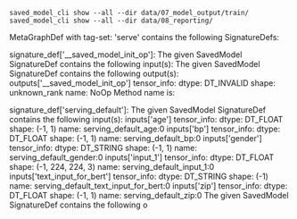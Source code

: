 
```
saved_model_cli show --all --dir data/07_model_output/train/
saved_model_cli show --all --dir data/08_reporting/
```


MetaGraphDef with tag-set: 'serve' contains the following SignatureDefs:

signature_def['__saved_model_init_op']:
  The given SavedModel SignatureDef contains the following input(s):
  The given SavedModel SignatureDef contains the following output(s):
    outputs['__saved_model_init_op'] tensor_info:
        dtype: DT_INVALID
        shape: unknown_rank
        name: NoOp
  Method name is:

signature_def['serving_default']:
  The given SavedModel SignatureDef contains the following input(s):
    inputs['age'] tensor_info:
        dtype: DT_FLOAT
        shape: (-1, 1)
        name: serving_default_age:0
    inputs['bp'] tensor_info:
        dtype: DT_FLOAT
        shape: (-1, 1)
        name: serving_default_bp:0
    inputs['gender'] tensor_info:
        dtype: DT_STRING
        shape: (-1, 1)
        name: serving_default_gender:0
    inputs['input_1'] tensor_info:
        dtype: DT_FLOAT
        shape: (-1, 224, 224, 3)
        name: serving_default_input_1:0
    inputs['text_input_for_bert'] tensor_info:
        dtype: DT_STRING
        shape: (-1)
        name: serving_default_text_input_for_bert:0
    inputs['zip'] tensor_info:
        dtype: DT_FLOAT
        shape: (-1, 1)
        name: serving_default_zip:0
  The given SavedModel SignatureDef contains the following o